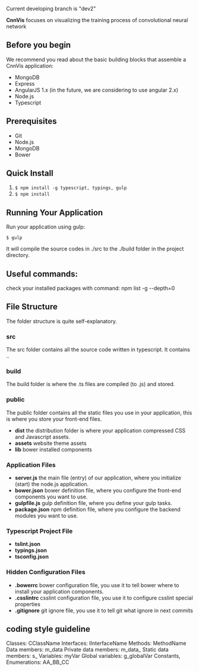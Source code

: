 Current developing branch is "dev2"

**CnnVis** focuses on visualizing the training process of convolutional neural network

## Before you begin ##
We recommend you read about the basic building blocks that assemble a CnnVis application:

* MongoDB
* Express
* AngularJS 1.x (in the future, we are considering to use angular 2.x)
* Node.js
* Typescript

## Prerequisites ##

- Git
- Node.js
- MongoDB
- Bower

## Quick Install ##

1. `$ npm install -g typescript, typings, gulp`
2. `$ npm install`

## Running Your Application ##

Run your application using gulp:

    $ gulp

It will compile the source codes in ./src to the ./build folder in the project directory.

## Useful commands: ##
check your installed packages with command: npm list -g --depth=0

## File Structure ##
The folder structure is quite self-explanatory.

### src ###
The src folder contains all the source code written in typescript. It contains ..

### build ###
The build folder is where the .ts files are compiled (to .js) and stored.

### public ###
The public folder contains all the static files you use in your application, this is where you store your front-end files.
- **dist** the distribution folder is where your application compressed CSS and Javascript assets.
- **assets** website theme assets
- **lib** bower installed components

### Application Files ###
- **server.js** the main file (entry) of our application, where you initialize (start) the node.js application.
- **bower.json** bower definition file, where you configure the front-end components you want to use.
- **gulpfile.js** gulp definition file, where you define your gulp tasks.
- **package.json** npm definition file, where you configure the backend modules you want to use.

### Typescript Project File ###
- **tslint.json**
- **typings.json**
- **tsconfig.json**

### Hidden Configuration Files ###
- **.bowerrc** bower configuration file, you use it to tell bower where to install your application components.
- **.csslintrc** csslint configuration file, you use it to configure csslint special properties
- **.gitignore** git ignore file, you use it to tell git what ignore in next commits

## coding style guideline
Classes: CClassName
Interfaces: IInterfaceName
Methods: MethodName
Data members: m_data
Private data members: m_data\_
Static data members: s_
Variables: myVar
Global variables: g_globalVar
Constants, Enumerations: AA_BB\_CC
